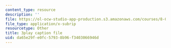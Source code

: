 ```yaml
---
content_type: resource
description: ''
file: https://ol-ocw-studio-app-production.s3.amazonaws.com/courses/8-04-quantum-physics-i-spring-2016/da65e29fe0fc57938b96f3403066946d_GWMeYKUvj7Y.vtt
file_type: application/x-subrip
resourcetype: Other
title: 3play caption file
uid: da65e29f-e0fc-5793-8b96-f3403066946d
---
```

